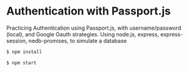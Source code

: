 # Authentication with Passport.js

Practicing Authentication using Passport.js, with username/password (local), and Google Oauth strategies. Using node.js, express, express-session, nedb-promises, to simulate a database


```sh
$ npm install
```

```sh
$ npm start
```
